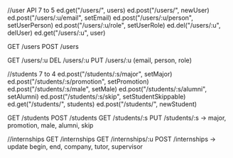 
//user API 7 to 5
ed.get("/users/", users)
ed.post("/users/", newUser)
ed.post("/users/:u/email", setEmail)
ed.post("/users/:u/person", setUserPerson)
ed.post("/users/:u/role", setUserRole)
ed.del("/users/:u", delUser)
ed.get("/users/:u", user)

GET /users
POST /users

GET /users/:u
DEL /users/:u
PUT /users/:u
	(email, person, role)

//students 7 to 4
ed.post("/students/:s/major", setMajor)
ed.post("/students/:s/promotion", setPromotion)
ed.post("/students/:s/male", setMale)
ed.post("/students/:s/alumni", setAlumni)
ed.post("/students/:s/skip", setStudentSkippable)
ed.get("/students/", students)
ed.post("/students/", newStudent)

GET /students
POST /students
GET /students/:s
PUT /students/:s
	-> major, promotion, male, alumni, skip

//internships
GET /internships
GET /internships/:u
POST /internships
	-> update begin, end, company, tutor, supervisor